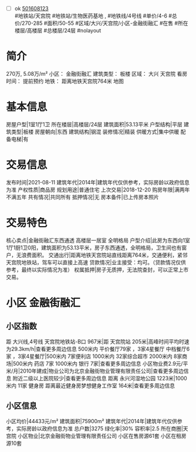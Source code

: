 - [ ] ok [501608123](https://bj.5i5j.com/ershoufang/501608123.html)  
 #地铁站/天宫院 #地铁站/生物医药基地 ,  #地铁线/4号线
#单价/4-6 #总价/270-285 #面积/50-55   #区域/大兴/天宫院/小区-金融街融汇 #在售 #所在楼层/高楼层 #总楼层/24层 #nolayout 
# 简介 
 270万,  5.08万/m² 
小区： 金融街融汇
建筑类型： 板楼
区域： 大兴 天宫院
看房时间： 提前预约
地铁： 距离地铁天宫院764米 地图
# 基本信息 
 房屋户型|1室1厅1卫
所在楼层|高楼层/24层
建筑面积|53.13平米
户型结构|平层
建筑类型|板楼
房屋朝向|东西
建筑结构|钢混
装修情况|精装
供暖方式|集中供暖
配备电梯|有
# 交易信息 
 发布时间|2021-08-11
建筑年代|2014年|建筑年代仅供参考，实际房龄以政府信息为准
产权性质|商品房
规划用途|普通住宅
上次交易|2018-12-20
购房年限|满两年不满五年
共有情况|共同所有
抵押情况|无
房本备件|已上传房本照片
# 交易特色 
 核心卖点|金融街融汇东西通透 高楼层一居室 全明格局
户型介绍|此房为东西向1室1厅1厨1卫0阳，建筑面积为53.13平米，房子东西通透，全明格局，卫生间也有窗户，无浪费面积。
交通出行|距离地铁天宫院站直线距离764米，交通便利，紧邻天宫院地铁站，驾车可以直接上高速
贷款情况|业主接受：均可。（贷款情况仅供参考，最终以实际情况为准）
权属抵押|房子无质押，无法院查封，可以正常上市交易。
# 小区 金融街融汇
## 小区指数 
 距 大兴线,4号线 天宫院地铁站-B口 967米|距 天宫院站 205米|高峰时间平均时速为29.3km/h|查看更多周边信息
500米内 平价餐厅79家 ，3家4星餐厅
中档餐厅6家 ，3家4星餐厅|500米内 7家便利店
1000米内 32家综合超市
2000米内 8家商场|500米内 药店 7家
1000米内 银行 7家|查看更多周边信息
小区物业费2.9元/平米/月|2010年建成|物业公司为北京金融街物业管理有限责任公司|查看更多周边信息
附近二级以上医院较少|查看更多周边信息
距离 永兴河湿地公园 1223米|1000米内 11家 健身房
距离最近健身房梦想健身工作室 164米|查看更多周边信息
## 小区信息 
 小区均价|44433元/m²
建筑面积|75900m²
建筑年代|2014年|建筑年代仅供参考，实际房龄以政府信息为准
总户数|3275
绿化率|30%
容积率|2.5
所在商圈|天宫院
小区物业|北京金融街物业管理有限责任公司
小区在售房源61套
小区在租房源10套
